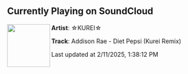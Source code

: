 ## Currently Playing on SoundCloud

[<img align="left" width="100" src="https://i1.sndcdn.com/artworks-skAjA1fSQR8YDO5m-cJyDGQ-t500x500.png">](https://soundcloud.com/kureimusic/addison-rae-diet-pepsi-kurei-remix)

**Artist**: ☆KUREI☆ 

**Track**: Addison Rae - Diet Pepsi (Kurei Remix)

Last updated at 2/11/2025, 1:38:12 PM
